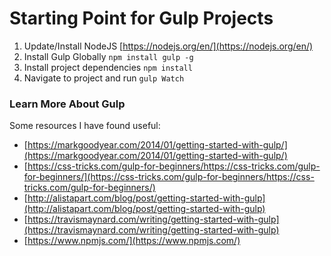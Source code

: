 # Starting Point for Gulp Projects

1. Update/Install NodeJS [https://nodejs.org/en/](https://nodejs.org/en/)
2. Install Gulp Globally `npm install gulp -g`
3. Install project dependencies `npm install`
4. Navigate to project and run `gulp Watch`


### Learn More About Gulp

Some resources I have found useful:

* [https://markgoodyear.com/2014/01/getting-started-with-gulp/](https://markgoodyear.com/2014/01/getting-started-with-gulp/)
* [https://css-tricks.com/gulp-for-beginners/https://css-tricks.com/gulp-for-beginners/](https://css-tricks.com/gulp-for-beginners/https://css-tricks.com/gulp-for-beginners/)
* [http://alistapart.com/blog/post/getting-started-with-gulp](http://alistapart.com/blog/post/getting-started-with-gulp)
* [https://travismaynard.com/writing/getting-started-with-gulp](https://travismaynard.com/writing/getting-started-with-gulp)
* [https://www.npmjs.com/](https://www.npmjs.com/)